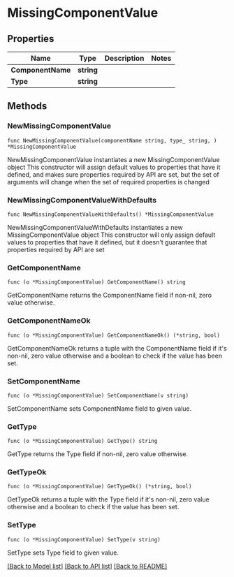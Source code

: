 # MissingComponentValue

## Properties

Name | Type | Description | Notes
------------ | ------------- | ------------- | -------------
**ComponentName** | **string** |  | 
**Type** | **string** |  | 

## Methods

### NewMissingComponentValue

`func NewMissingComponentValue(componentName string, type_ string, ) *MissingComponentValue`

NewMissingComponentValue instantiates a new MissingComponentValue object
This constructor will assign default values to properties that have it defined,
and makes sure properties required by API are set, but the set of arguments
will change when the set of required properties is changed

### NewMissingComponentValueWithDefaults

`func NewMissingComponentValueWithDefaults() *MissingComponentValue`

NewMissingComponentValueWithDefaults instantiates a new MissingComponentValue object
This constructor will only assign default values to properties that have it defined,
but it doesn't guarantee that properties required by API are set

### GetComponentName

`func (o *MissingComponentValue) GetComponentName() string`

GetComponentName returns the ComponentName field if non-nil, zero value otherwise.

### GetComponentNameOk

`func (o *MissingComponentValue) GetComponentNameOk() (*string, bool)`

GetComponentNameOk returns a tuple with the ComponentName field if it's non-nil, zero value otherwise
and a boolean to check if the value has been set.

### SetComponentName

`func (o *MissingComponentValue) SetComponentName(v string)`

SetComponentName sets ComponentName field to given value.


### GetType

`func (o *MissingComponentValue) GetType() string`

GetType returns the Type field if non-nil, zero value otherwise.

### GetTypeOk

`func (o *MissingComponentValue) GetTypeOk() (*string, bool)`

GetTypeOk returns a tuple with the Type field if it's non-nil, zero value otherwise
and a boolean to check if the value has been set.

### SetType

`func (o *MissingComponentValue) SetType(v string)`

SetType sets Type field to given value.



[[Back to Model list]](../README.md#documentation-for-models) [[Back to API list]](../README.md#documentation-for-api-endpoints) [[Back to README]](../README.md)



